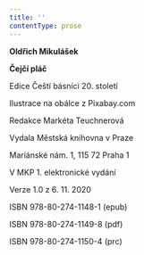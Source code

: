 ```yaml
---
title: ''
contentType: prose
---
```


**Oldřich Mikulášek**

**Čejčí pláč**

Edice Čeští básníci 20. století

Ilustrace na obálce z Pixabay.com

Redakce Markéta Teuchnerová

Vydala Městská knihovna v Praze

Mariánské nám. 1, 115 72 Praha 1

V MKP 1. elektronické vydání

Verze 1.0 z 6. 11. 2020

ISBN 978-80-274-1148-1 (epub)

ISBN 978-80-274-1149-8 (pdf)

ISBN 978-80-274-1150-4 (prc)
